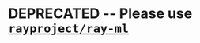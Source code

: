 # DEPRECATED -- Please use [`rayproject/ray-ml`](https://hub.docker.com/repository/docker/rayproject/ray-ml)
